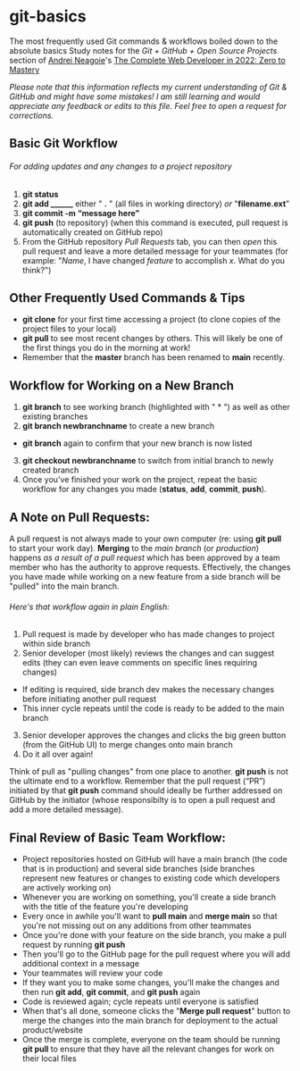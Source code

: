 # git-basics
The most frequently used Git commands &amp; workflows boiled down to the absolute basics
Study notes for the *Git + GitHub + Open Source Projects* section of [Andrei Neagoie](https://twitter.com/AndreiNeagoie)'s [The Complete Web Developer in 2022: Zero to Mastery](https://www.udemy.com/course/the-complete-web-developer-zero-to-mastery/)

*Please note that this information reflects my current understanding of Git & GitHub and might have some mistakes! I am still learning and would appreciate any feedback or edits to this file. Feel free to open a request for corrections.*

## Basic Git Workflow
###### For adding updates and any changes to a project repository
1. **git status**
2. **git add ______** either " **.** " (all files in working directory) *or* "**filename.ext**"
3. **git commit -m “message here”**
4. **git push** (to repository) (when this command is executed, pull request is automatically created on GitHub repo)
5. From the GitHub repository *Pull Requests* tab, you can then *open* this pull request and leave a more detailed message for your teammates (for example: "*Name*, I have changed *feature* to accomplish *x*. What do you think?")

## Other Frequently Used Commands & Tips
- **git clone** for your first time accessing a project (to clone copies of the project files to your local)
- **git pull** to see most recent changes by others. This will likely be one of the first things you do in the morning at work!
- Remember that the **master** branch has been renamed to **main** recently.

## Workflow for Working on a New Branch
1. **git branch** to see working branch (highlighted with " * ") as well as other existing branches
2. **git branch newbranchname** to create a new branch
 - **git branch** again to confirm that your new branch is now listed
3. **git checkout newbranchname** to switch from initial branch to newly created branch
4. Once you've finished your work on the project, repeat the basic workflow for any changes you made (**status**, **add**, **commit**, **push**).

## A Note on Pull Requests:
A pull request is not always made to your own computer (re: using **git pull** to start your work day).
**Merging** to the *main branch* (or *production*) happens *as a result of a pull request* which has been approved by a team member who has the authority to approve requests. Effectively, the changes you have made while working on a new feature from a side branch will be "pulled" into the main branch.

###### Here's that workflow again in plain English:
1. Pull request is made by developer who has made changes to project within side branch
2. Senior developer (most likely) reviews the changes and can suggest edits (they can even leave comments on specific lines requiring changes)
 - If editing is required, side branch dev makes the necessary changes before initiating another pull request
 - This inner cycle repeats until the code is ready to be added to the main branch
3. Senior developer approves the changes and clicks the big green button (from the GitHub UI) to merge changes onto main branch
4. Do it all over again!

Think of pull as "pulling changes" from one place to another. **git push** is not the ultimate end to a workflow. Remember that the pull request (“PR”) initiated by that **git push** command should ideally be further addressed on GitHub by the initiator (whose responsibilty is to open a pull request and add a more detailed message).

## Final Review of Basic Team Workflow:
- Project repositories hosted on GitHub will have a main branch (the code that is in production) and several side branches (side branches represent new features or changes to existing code which developers are actively working on)
- Whenever you are working on something, you'll create a side branch with the title of the feature you're developing
- Every once in awhile you'll want to **pull main** and **merge main** so that you're not missing out on any additions from other teammates
- Once you're done with your feature on the side branch, you make a pull request by running **git push**
- Then you'll go to the GitHub page for the pull request where you will add additional context in a message
- Your teammates will review your code
- If they want you to make some changes, you'll make the changes and then run **git add**, **git commit**, and **git push** again
- Code is reviewed again; cycle repeats until everyone is satisfied
- When that's all done, someone clicks the "**Merge pull request**" button to merge the changes into the main branch for deployment to the actual product/website
- Once the merge is complete, everyone on the team should be running **git pull** to ensure that they have all the relevant changes for work on their local files
